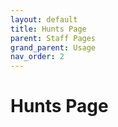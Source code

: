 ```yaml
---
layout: default
title: Hunts Page
parent: Staff Pages
grand_parent: Usage
nav_order: 2
---
```


# Hunts Page 
